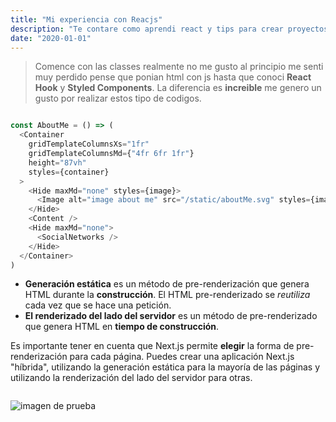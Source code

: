 ```yaml
---
title: "Mi experiencia con Reacjs"
description: "Te contare como aprendi react y tips para crear proyectos y no aburrirce en el intento "
date: "2020-01-01"
---
```


> Comence con las classes realmente no me gusto al principio me senti muy perdido pense que ponian html con js hasta que conoci **React Hook** y **Styled Components**. La diferencia es **increible** me genero un gusto por realizar estos tipo de codigos.

```

```

```js
const AboutMe = () => (
  <Container
    gridTemplateColumnsXs="1fr"
    gridTemplateColumnsMd={"4fr 6fr 1fr"}
    height="87vh"
    styles={container}
  >
    <Hide maxMd="none" styles={image}>
      <Image alt="image about me" src="/static/aboutMe.svg" styles={image} />
    </Hide>
    <Content />
    <Hide maxMd="none">
      <SocialNetworks />
    </Hide>
  </Container>
)
```

- **Generación estática** es un método de pre-renderización que genera HTML durante la **construcción**. El HTML pre-renderizado se _reutiliza_ cada vez que se hace una petición.
- **El renderizado del lado del servidor** es un método de pre-renderizado que genera HTML en **tiempo de construcción**.

Es importante tener en cuenta que Next.js permite **elegir** la forma de pre-renderización para cada página. Puedes crear una aplicación Next.js "híbrida", utilizando la generación estática para la mayoría de las páginas y utilizando la renderización del lado del servidor para otras.

```

```

![imagen de prueba](https://external-content.duckduckgo.com/iu/?u=https%3A%2F%2Fcdn-images-1.medium.com%2Fmax%2F1600%2F1*zRK0fIblNtfxdn5k4JJX-A.png&f=1&nofb=1)

>
